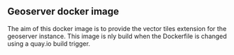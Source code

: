 ## Geoserver docker image

The aim of this docker image is to provide the vector tiles extension for the geoserver instance.
This image is nly build when the Dockerfile is changed using a quay.io build trigger. 